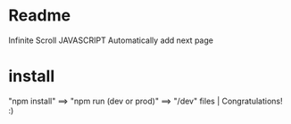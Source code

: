 # Readme
Infinite Scroll JAVASCRIPT
Automatically add next page

# install
"npm install"  ==> "npm run (dev or prod)" ==> "/dev" files  | Congratulations! :)


